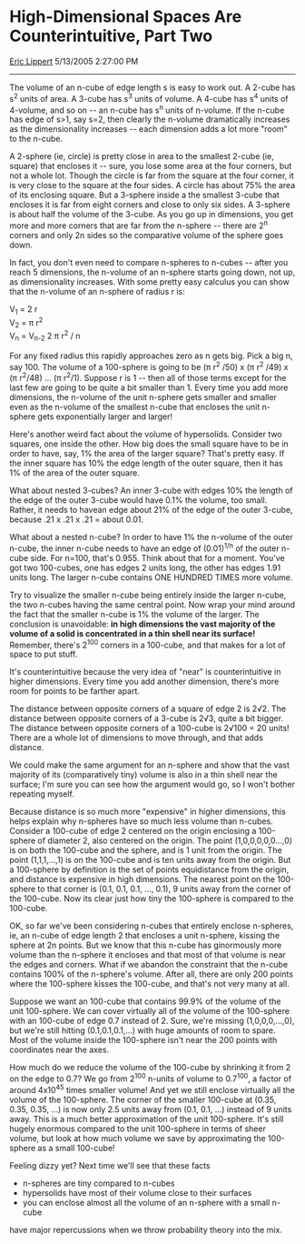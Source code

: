 <div id="page">

# High-Dimensional Spaces Are Counterintuitive, Part Two

[Eric Lippert](https://social.msdn.microsoft.com/profile/Eric%20Lippert) 5/13/2005 2:27:00 PM

-----

<div id="content">

<div class="mine">

The volume of an n-cube of edge length s is easy to work out. A 2-cube has s<sup>2</sup> units of area. A 3-cube has s<sup>3</sup> units of volume. A 4-cube has s<sup>4</sup> units of 4-volume, and so on -- an n-cube has s<sup>n</sup> units of n-volume. If the n-cube has edge of s\>1, say s=2, then clearly the n-volume dramatically increases as the dimensionality increases -- each dimension adds a lot more "room" to the n-cube.

A 2-sphere (ie, circle) is pretty close in area to the smallest 2-cube (ie, square) that encloses it -- sure, you lose some area at the four corners, but not a whole lot. Though the circle is far from the square at the four corner, it is very close to the square at the four sides. A circle has about 75% the area of its enclosing square. But a 3-sphere inside a the smallest 3-cube that encloses it is far from eight corners and close to only six sides. A 3-sphere is about half the volume of the 3-cube. As you go up in dimensions, you get more and more corners that are far from the n-sphere -- there are 2<sup>n</sup> corners and only 2n sides so the comparative volume of the sphere goes down.

In fact, you don't even need to compare n-spheres to n-cubes -- after you reach 5 dimensions, the n-volume of an n-sphere starts going down, not up, as dimensionality increases. With some pretty easy calculus you can show that the n-volume of an n-sphere of radius r is:

V<sub>1</sub> = 2 r  
V<sub>2</sub> = π r<sup>2</sup>  
V<sub>n</sub> = V<sub>n-2</sub> 2 π r<sup>2</sup> / n

For any fixed radius this rapidly approaches zero as n gets big. Pick a big n, say 100. The volume of a 100-sphere is going to be (π r<sup>2</sup> /50) x (π r<sup>2</sup> /49) x (π r<sup>2</sup>/48) ... (π r<sup>2</sup>/1). Suppose r is 1 -- then all of those terms except for the last few are going to be quite a bit smaller than 1. Every time you add more dimensions, the n-volume of the unit n-sphere gets smaller and smaller even as the n-volume of the smallest n-cube that encloses the unit n-sphere gets exponentially larger and larger\!

Here's another weird fact about the volume of hypersolids. Consider two squares, one inside the other. How big does the small square have to be in order to have, say, 1% the area of the larger square? That's pretty easy. If the inner square has 10% the edge length of the outer square, then it has 1% of the area of the outer square.

What about nested 3-cubes? An inner 3-cube with edges 10% the length of the edge of the outer 3-cube would have 0.1% the volume, too small. Rather, it needs to havean edge about 21% of the edge of the outer 3-cube, because .21 x .21 x .21 = about 0.01.

What about a nested n-cube? In order to have 1% the n-volume of the outer n-cube, the inner n-cube needs to have an edge of (0.01)<sup>1/n</sup> of the outer n-cube side. For n=100, that's 0.955. Think about that for a moment. You've got two 100-cubes, one has edges 2 units long, the other has edges 1.91 units long. The larger n-cube contains ONE HUNDRED TIMES more volume.

Try to visualize the smaller n-cube being entirely inside the larger n-cube, the two n-cubes having the same central point. Now wrap your mind around the fact that the smaller n-cube is 1% the volume of the larger. The conclusion is unavoidable: **in high dimensions the vast majority of the volume of a solid is concentrated in a thin shell near its surface\!** Remember, there's 2<sup>100</sup> corners in a 100-cube, and that makes for a lot of space to put stuff.

It's counterintuitive because the very idea of "near" is counterintuitive in higher dimensions. Every time you add another dimension, there's more room for points to be farther apart.

The distance between opposite corners of a square of edge 2 is 2√2. The distance between opposite corners of a 3-cube is 2√3, quite a bit bigger. The distance between opposite corners of a 100-cube is 2√100 = 20 units\! There are a whole lot of dimensions to move through, and that adds distance.

We could make the same argument for an n-sphere and show that the vast majority of its (comparatively tiny) volume is also in a thin shell near the surface; I'm sure you can see how the argument would go, so I won't bother repeating myself.

Because distance is so much more "expensive" in higher dimensions, this helps explain why n-spheres have so much less volume than n-cubes. Consider a 100-cube of edge 2 centered on the origin enclosing a 100-sphere of diameter 2, also centered on the origin. The point (1,0,0,0,0,0...,0) is on both the 100-cube and the sphere, and is 1 unit from the origin. The point (1,1,1,...,1) is on the 100-cube and is ten units away from the origin. But a 100-sphere by definition is the set of points equidistance from the origin, and distance is expensive in high dimensions. The nearest point on the 100-sphere to that corner is (0.1, 0.1, 0.1, ..., 0.1), 9 units away from the corner of the 100-cube. Now its clear just how tiny the 100-sphere is compared to the 100-cube.

OK, so far we've been considering n-cubes that entirely enclose n-spheres, ie, an n-cube of edge length 2 that encloses a unit n-sphere, kissing the sphere at 2n points. But we know that this n-cube has ginormously more volume than the n-sphere it encloses and that most of that volume is near the edges and corners. What if we abandon the constraint that the n-cube contains 100% of the n-sphere's volume. After all, there are only 200 points where the 100-sphere kisses the 100-cube, and that's not very many at all.

Suppose we want an 100-cube that contains 99.9% of the volume of the unit 100-sphere. We can cover virtually all of the volume of the 100-sphere with an 100-cube of edge 0.7 instead of 2. Sure, we're missing (1,0,0,0,...,0), but we're still hitting (0.1,0.1,0.1,...) with huge amounts of room to spare. Most of the volume inside the 100-sphere isn't near the 200 points with coordinates near the axes.

How much do we reduce the volume of the 100-cube by shrinking it from 2 on the edge to 0.7? We go from 2<sup>100</sup> n-units of volume to 0.7<sup>100</sup>, a factor of around 4x10<sup>45</sup> times smaller volume\! And yet we still enclose virtually all the volume of the 100-sphere. The corner of the smaller 100-cube at (0.35, 0.35, 0.35, ...) is now only 2.5 units away from (0.1, 0.1, ...) instead of 9 units away. This is a much better approximation of the unit 100-sphere. It's still hugely enormous compared to the unit 100-sphere in terms of sheer volume, but look at how much volume we save by approximating the 100-sphere as a small 100-cube\!

Feeling dizzy yet? Next time we'll see that these facts

  - n-spheres are tiny compared to n-cubes
  - hypersolids have most of their volume close to their surfaces
  - you can enclose almost all the volume of an n-sphere with a small n-cube

have major repercussions when we throw probability theory into the mix.

</div>

</div>

</div>

